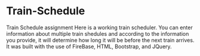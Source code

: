 # Train-Schedule
Train Schedule assignment
Here is a working train scheduler.  You can enter information about multiple train shedules and according to the information you provide, it will determine how long it will be before the next train arrives.  It was built with the use of FireBase, HTML, Bootstrap, and JQuery. 
